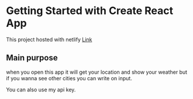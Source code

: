 # Getting Started with Create React App

This project hosted with netlify [Link](https://6401c4f11e8cf802a90f940e--weatherapp-by-tugcankartal.netlify.app)

## Main purpose

when you open this app it will get your location and show your weather but if you wanna see other cities you can write on input.

You can also use my api key.
